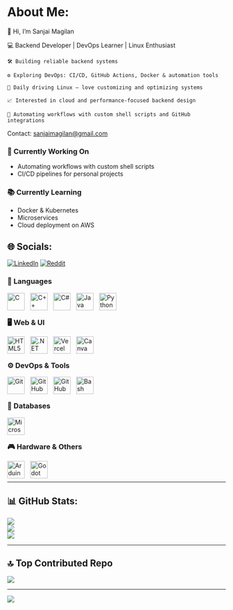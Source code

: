 # About Me:
👋 Hi, I’m Sanjai Magilan

💻 Backend Developer | DevOps Learner | Linux Enthusiast

    🛠️ Building reliable backend systems

    ⚙️ Exploring DevOps: CI/CD, GitHub Actions, Docker & automation tools

    🐧 Daily driving Linux — love customizing and optimizing systems

    📈 Interested in cloud and performance-focused backend design

    🔧 Automating workflows with custom shell scripts and GitHub integrations 


Contact: sanjaimagilan@gmail.com

### 📌 Currently Working On  
- Automating workflows with custom shell scripts  
- CI/CD pipelines for personal projects  

### 📚 Currently Learning  
- Docker & Kubernetes  
- Microservices  
- Cloud deployment on AWS  

## 🌐 Socials:
[![LinkedIn](https://img.shields.io/badge/LinkedIn-%230077B5.svg?logo=linkedin&logoColor=white)](https://linkedin.com/in/https://www.linkedin.com/in/sanjai-magilan-sadha-sivam-5b1118279/overlay/about-this-profile/) [![Reddit](https://img.shields.io/badge/Reddit-%23FF4500.svg?logo=Reddit&logoColor=white)](https://reddit.com/user/sanjai_magilan) 
### 🧠 Languages  
<img align="left" alt="C" width="40px" style="padding-right:10px;" src="https://cdn.jsdelivr.net/gh/devicons/devicon/icons/c/c-original.svg"/>
<img align="left" alt="C++" width="40px" style="padding-right:10px;" src="https://cdn.jsdelivr.net/gh/devicons/devicon/icons/cplusplus/cplusplus-original.svg"/>
<img align="left" alt="C#" width="40px" style="padding-right:10px;" src="https://cdn.jsdelivr.net/gh/devicons/devicon/icons/csharp/csharp-original.svg"/>
<img align="left" alt="Java" width="40px" style="padding-right:10px;" src="https://cdn.jsdelivr.net/gh/devicons/devicon/icons/java/java-original.svg"/>
<img align="left" alt="Python" width="40px" style="padding-right:10px;" src="https://cdn.jsdelivr.net/gh/devicons/devicon/icons/python/python-original.svg"/>
<br/><br/>  

### 🖥️ Web & UI  
<img align="left" alt="HTML5" width="40px" style="padding-right:10px;" src="https://cdn.jsdelivr.net/gh/devicons/devicon/icons/html5/html5-original.svg"/>
<img align="left" alt=".NET" width="40px" style="padding-right:10px;" src="https://cdn.jsdelivr.net/gh/devicons/devicon/icons/dot-net/dot-net-original.svg"/>
<img align="left" alt="Vercel" width="40px" style="padding-right:10px;" src="https://cdn.jsdelivr.net/gh/devicons/devicon/icons/vercel/vercel-original.svg"/>
<img align="left" alt="Canva" width="40px" style="padding-right:10px;" src="https://cdn.jsdelivr.net/gh/devicons/devicon/icons/canva/canva-original.svg"/>
<br/><br/>  

### ⚙️ DevOps & Tools  
<img align="left" alt="Git" width="40px" style="padding-right:10px;" src="https://cdn.jsdelivr.net/gh/devicons/devicon/icons/git/git-original.svg"/>
<img align="left" alt="GitHub" width="40px" style="padding-right:10px;" src="https://cdn.jsdelivr.net/gh/devicons/devicon/icons/github/github-original.svg"/>
<img align="left" alt="GitHub Actions" width="40px" style="padding-right:10px;" src="https://cdn.jsdelivr.net/gh/devicons/devicon/icons/githubactions/githubactions-original.svg"/>
<img align="left" alt="Bash" width="40px" style="padding-right:10px;" src="https://cdn.jsdelivr.net/gh/devicons/devicon/icons/bash/bash-original.svg"/>
<br/><br/>  

### 💾 Databases  
<img align="left" alt="Microsoft SQL Server" width="40px" style="padding-right:10px;" src="https://cdn.jsdelivr.net/gh/devicons/devicon/icons/microsoftsqlserver/microsoftsqlserver-plain.svg"/>
<br/><br/>  

### 🎮 Hardware & Others  
<img align="left" alt="Arduino" width="40px" style="padding-right:10px;" src="https://cdn.jsdelivr.net/gh/devicons/devicon/icons/arduino/arduino-original.svg"/>
<img align="left" alt="Godot Engine" width="40px" style="padding-right:10px;" src="https://cdn.jsdelivr.net/gh/devicons/devicon/icons/godot/godot-original.svg"/>
<br/><br/>  

---
## 📊 GitHub Stats:
![](https://github-readme-stats.vercel.app/api?username=Sanjai-Magilan&theme=radical&hide_border=false&include_all_commits=true&count_private=true)<br/>
![](https://nirzak-streak-stats.vercel.app/?user=Sanjai-Magilan&theme=radical&hide_border=false)<br/>
![](https://github-readme-stats.vercel.app/api/top-langs/?username=Sanjai-Magilan&theme=radical&hide_border=false&include_all_commits=true&count_private=true&layout=compact)

---

## 🔝 Top Contributed Repo
![](https://github-contributor-stats.vercel.app/api?username=Sanjai-Magilan&limit=5&theme=dark&combine_all_yearly_contributions=true)

---

[![](https://visitcount.itsvg.in/api?id=Sanjai-Magilan&icon=0&color=0)](https://visitcount.itsvg.in)

